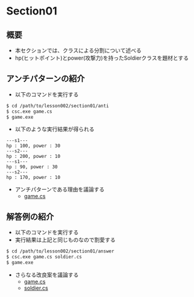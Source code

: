 # Section01

## 概要

- 本セクションでは、クラスによる分割について述べる
- hp(ヒットポイント)とpower(攻撃力)を持ったSoldierクラスを題材とする

## アンチパターンの紹介

- 以下のコマンドを実行する

```sh
$ cd /path/to/lesson002/section01/anti
$ csc.exe game.cs
$ game.exe
```

- 以下のような実行結果が得られる

```
---s1---
hp : 100, power : 30
---s2---
hp : 200, power : 10
---s1---
hp : 90, power : 30
---s2---
hp : 170, power : 10
```

- アンチパターンである理由を議論する
  - [game.cs](./anti/game.cs)

## 解答例の紹介

- 以下のコマンドを実行する
- 実行結果は上記と同じものなので割愛する

```sh
$ cd /path/to/lesson002/section01/answer
$ csc.exe game.cs soldier.cs
$ game.exe
```

- さらなる改良案を議論する
  - [game.cs](./answer/game.cs)
  - [soldier.cs](./answer/soldier.cs)

